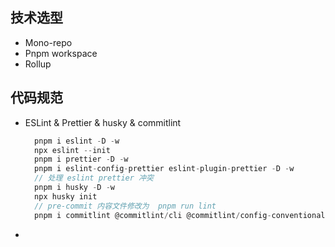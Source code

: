 ## 技术选型

- Mono-repo
- Pnpm workspace
- Rollup

## 代码规范

- ESLint & Prettier & husky & commitlint

  ```js
    pnpm i eslint -D -w
    npx eslint --init
    pnpm i prettier -D -w
    pnpm i eslint-config-prettier eslint-plugin-prettier -D -w
    // 处理 eslint prettier 冲突
    pnpm i husky -D -w
    npx husky init
    // pre-commit 内容文件修改为  pnpm run lint
    pnpm i commitlint @commitlint/cli @commitlint/config-conventional -D -w
  ```

-
